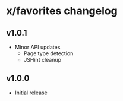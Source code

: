 # x/favorites changelog

## v1.0.1
* Minor API updates
  * Page type detection
  * JSHint cleanup

## v1.0.0
* Initial release
